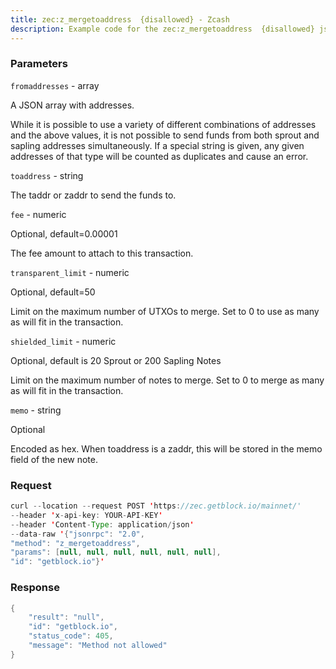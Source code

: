 ```yaml
---
title: zec:z_mergetoaddress  {disallowed} - Zcash
description: Example code for the zec:z_mergetoaddress  {disallowed} json-rpc method. Сomplete guide on how to use zec:z_mergetoaddress  {disallowed} json-rpc in GetBlock.io Web3 documentation.
---
```


### Parameters


`fromaddresses` - array

A JSON array with addresses.

While it is possible to use a variety of different combinations of
addresses and the above values, it is not possible to send funds from
both sprout and sapling addresses simultaneously. If a special string is
given, any given addresses of that type will be counted as duplicates
and cause an error.

`toaddress` - string

The taddr or zaddr to send the funds to.

`fee` - numeric

Optional, default=0.00001

The fee amount to attach to this transaction.

`transparent_limit` - numeric

Optional, default=50

Limit on the maximum number of UTXOs to merge. Set to 0 to use as many
as will fit in the transaction.

`shielded_limit` - numeric

Optional, default is 20 Sprout or 200 Sapling Notes

Limit on the maximum number of notes to merge. Set to 0 to merge as many
as will fit in the transaction.

`memo` - string

Optional

Encoded as hex. When toaddress is a zaddr, this will be stored in the
memo field of the new note.

### Request

``` java
curl --location --request POST 'https://zec.getblock.io/mainnet/' 
--header 'x-api-key: YOUR-API-KEY' 
--header 'Content-Type: application/json' 
--data-raw '{"jsonrpc": "2.0",
"method": "z_mergetoaddress",
"params": [null, null, null, null, null, null],
"id": "getblock.io"}'
```

###  Response

``` java
{
    "result": "null",
    "id": "getblock.io",
    "status_code": 405,
    "message": "Method not allowed"
}
```

